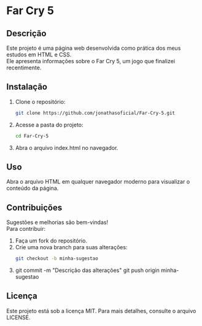 # Far Cry 5
 
## Descrição
Este projeto é uma página web desenvolvida como prática dos meus estudos em HTML e CSS.  
Ele apresenta informações sobre o Far Cry 5, um jogo que finalizei recentimente.

## Instalação
1. Clone o repositório:
   ```bash
   git clone https://github.com/jonathasoficial/Far-Cry-5.git

2. Acesse a pasta do projeto:
    ```bash
    cd Far-Cry-5

3. Abra o arquivo index.html no navegador.

## Uso
Abra o arquivo HTML em qualquer navegador moderno para visualizar o conteúdo da página.  

## Contribuições
Sugestões e melhorias são bem-vindas!  
Para contribuir:
1. Faça um fork do repositório.  
2. Crie uma nova branch para suas alterações:
   ```bash
   git checkout -b minha-sugestao

3. git commit -m "Descrição das alterações"
   git push origin minha-sugestao

## Licença
Este projeto está sob a licença MIT. Para mais detalhes, consulte o arquivo LICENSE.
